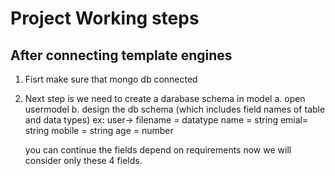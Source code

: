 # Project Working steps

## After connecting template engines

1. Fisrt make sure that mongo db connected
2. Next step is we need to create a darabase schema in model
    a. open usermodel
    b. design the db schema (which includes field names of table and data types) ex: user-> filename = datatype
    name = string 
    emial= string
    mobile = string
    age = number

    you can continue the fields depend on requirements now we will consider only these 4 fields.
